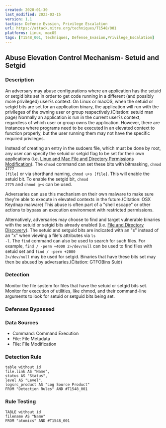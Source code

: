 ```yaml
---
created: 2020-01-30
last_modified: 2023-03-15
version: 1.1
tactics: Defense Evasion, Privilege Escalation
url: https://attack.mitre.org/techniques/T1548/001
platforms: Linux, macOS
tags: [T1548_001, techniques, Defense_Evasion,Privilege_Escalation]
---
```


## Abuse Elevation Control Mechanism- Setuid and Setgid

### Description

An adversary may abuse configurations where an application has the setuid or setgid bits set in order to get code running in a different (and possibly more privileged) user?s context. On Linux or macOS, when the setuid or setgid bits are set for an application binary, the application will run with the privileges of the owning user or group respectively.(Citation: setuid man page) Normally an application is run in the current user?s context, regardless of which user or group owns the application. However, there are instances where programs need to be executed in an elevated context to function properly, but the user running them may not have the specific required privileges.

Instead of creating an entry in the sudoers file, which must be done by root, any user can specify the setuid or setgid flag to be set for their own applications (i.e. [Linux and Mac File and Directory Permissions Modification](https://attack.mitre.org/techniques/T1222/002)). The <code>chmod</code> command can set these bits with bitmasking, <code>chmod 4777 [file]</code> or via shorthand naming, <code>chmod u+s [file]</code>. This will enable the setuid bit. To enable the setgid bit, <code>chmod 2775</code> and <code>chmod g+s</code> can be used.

Adversaries can use this mechanism on their own malware to make sure they're able to execute in elevated contexts in the future.(Citation: OSX Keydnap malware) This abuse is often part of a "shell escape" or other actions to bypass an execution environment with restricted permissions.

Alternatively, adversaries may choose to find and target vulnerable binaries with the setuid or setgid bits already enabled (i.e. [File and Directory Discovery](https://attack.mitre.org/techniques/T1083)). The setuid and setguid bits are indicated with an "s" instead of an "x" when viewing a file's attributes via <code>ls -l</code>. The <code>find</code> command can also be used to search for such files. For example, <code>find / -perm +4000 2>/dev/null</code> can be used to find files with setuid set and <code>find / -perm +2000 2>/dev/null</code> may be used for setgid. Binaries that have these bits set may then be abused by adversaries.(Citation: GTFOBins Suid)

### Detection

Monitor the file system for files that have the setuid or setgid bits set. Monitor for execution of utilities, like chmod, and their command-line arguments to look for setuid or setguid bits being set.

### Defenses Bypassed



### Data Sources

  - Command: Command Execution
  -  File: File Metadata
  -  File: File Modification
### Detection Rule

```dataview
table without id
file.link AS "Name",
status AS "Status",
level AS "Level",
logsrc_product AS "Log Source Product"
FROM "Detection Rules" AND #T1548_001
```

### Rule Testing

```dataview
TABLE without id
filename AS "Name"
FROM "atomics" AND #T1548_001
```
